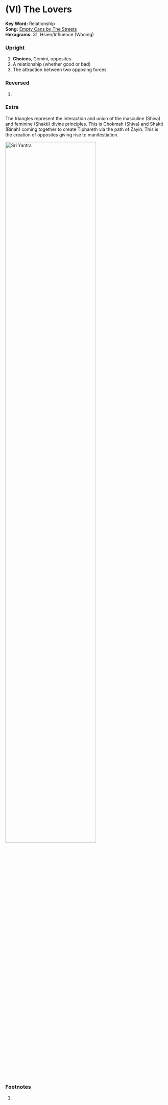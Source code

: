 # (VI) The Lovers

**Key Word:** Relationship  
**Song:** [Empty Cans by The Streets](https://www.youtube.com/watch?v=z2i0Nw3NDBU)  
**Hexagrams:** 31, Hsien/Influence (Wooing)



### Upright

1) **Choices**, Gemini, opposites.
2) A relationship (whether good or bad)
3) The attraction between two opposing forces



### Reversed

1) 



### Extra

The triangles represent the interaction and union of the masculine (Shiva) and feminine (Shakti) divine principles. This is Chokmah (Shiva) and Shakti (Binah) coming together to create Tiphareth via the path of Zayin. This is the creation of opposites giving rise to manifestiation.

<img src="https://raw.githubusercontent.com/abuicke/tarot/master/%D0%B0ssets/the%20lovers/sri%20yantra.jpg" alt="Sri Yantra" width="75%"/>



### Footnotes

1. 


